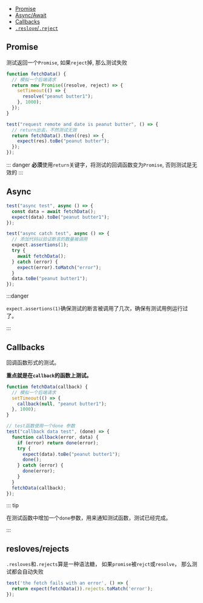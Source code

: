 - [Promise](#promise)
- [Async/Await](#Async)
- [Callbacks](#Callbacks)
- [`.reslove`/`.reject`](#resloves/rejects)

## Promise

测试返回一个`Promise`, 如果`reject`掉, 那么测试失败

```js
function fetchData() {
  // 模拟一个后端请求
  return new Promise((resolve, reject) => {
    setTimeout(() => {
      resolve("peanut butter1");
    }, 1000);
  });
}

test("request remote and date is peanut butter", () => {
  // return出去，不然测试无效
  return fetchData().then((res) => {
    expect(res).toBe("peanut butter");
  });
});
```

::: danger
**必须**使用`return`关键字，将测试的回调函数变为`Promise`, 否则测试是无效的
:::

## Async

```js
test("async test", async () => {
  const data = await fetchData();
  expect(data).toBe("peanut butter1");
});

test("async catch test", async () => {
  // 添加代码以验证断言的数量被调用
  expect.assertions(1);
  try {
    await fetchData();
  } catch (error) {
    expect(error).toMatch("error");
  }
  data.toBe("peanut butter1");
});
```

:::danger

`expect.assertions(1)`确保测试的断言被调用了几次，确保有测试用例运行过了。

:::

## Callbacks

回调函数形式的测试。

**重点就是在`callback`的函数上测试。**

```js
function fetchData(callback) {
  // 模拟一个后端请求
  setTimeout(() => {
    callback(null, "peanut butter1");
  }, 1000);
}

// test函数使用一个done 参数
test("callback data test", (done) => {
  function callback(error, data) {
    if (error) return done(error);
    try {
      expect(data).toBe("peanut butter1");
      done();
    } catch (error) {
      done(error);
    }
  }
  fetchData(callback);
});
```

::: tip

在测试函数中增加一个`done`参数，用来通知测试函数，测试已经完成。

:::

## resloves/rejects

`.resloves`和`.rejects`算是一种语法糖， 如果`promise`被`rejct`或`resolve`， 那么测试都会自动失败

```js
test('the fetch fails with an error', () => {
  return expect(fetchData()).rejects.toMatch('error');
});
```